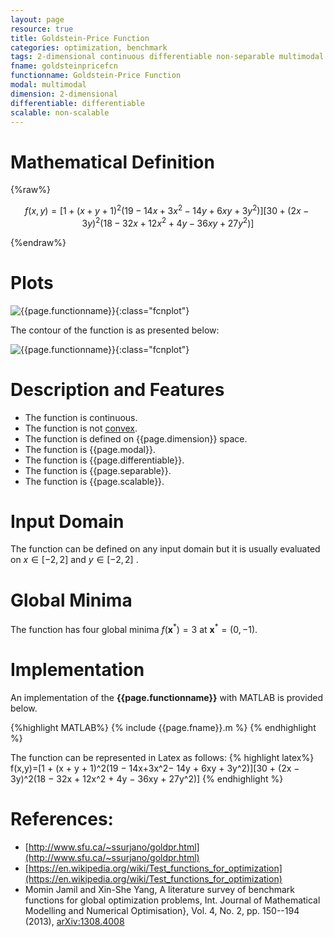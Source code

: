 ```yaml
---
layout: page
resource: true
title: Goldstein-Price Function
categories: optimization, benchmark
tags: 2-dimensional continuous differentiable non-separable multimodal non-convex
fname: goldsteinpricefcn
functionname: Goldstein-Price Function
modal: multimodal
dimension: 2-dimensional
differentiable: differentiable
scalable: non-scalable
---
```

<head>
	<script type="text/x-mathjax-config">
	  MathJax.Hub.Config({tex2jax: {inlineMath: [['$','$'], ['\\(','\\)']]}});
	</script>
	<script type="text/javascript" async
	  src="https://cdn.mathjax.org/mathjax/latest/MathJax.js?config=TeX-AMS_CHTML">
	</script>
</head>


# Mathematical Definition

{%raw%}

$$f(x,y)=[1 + (x + y + 1)^2(19 − 14x+3x^2− 14y + 6xy + 3y^2)][30 + (2x − 3y)^2(18 − 32x + 12x^2 + 4y − 36xy + 27y^2)]$$

{%endraw%}

# Plots
![{{page.functionname}}]({{site.baseurl}}/benchmarkfcns/plots/{{page.fname}}.png){:class="fcnplot"}

The contour of the function is as presented below:

![{{page.functionname}}]({{site.baseurl}}/benchmarkfcns/plots/{{page.fname}}_contour.png){:class="fcnplot"}

# Description and Features
* The function is continuous.
* The function is not [convex](https://en.wikipedia.org/wiki/Convex_function).
* The function is defined on {{page.dimension}} space. 
* The function is {{page.modal}}.
* The function is {{page.differentiable}}.
* The function is {{page.separable}}.
* The function is {{page.scalable}}.

# Input Domain
The function can be defined on any input domain but it is usually evaluated on $x \in [-2, 2]$ and $y \in [-2, 2]$ .

# Global Minima
The function has four global minima $f(\textbf{x}^{\ast})=3$ at $\textbf{x}^{\ast} = (0, -1)$.

# Implementation
An implementation of the **{{page.functionname}}** with MATLAB is provided below. 

{%highlight MATLAB%}
{% include {{page.fname}}.m %}
{% endhighlight %}

The function can be represented in Latex as follows:
{% highlight latex%}
f(x,y)=[1 + (x + y + 1)^2(19 − 14x+3x^2− 14y + 6xy + 3y^2)][30 + (2x − 3y)^2(18 − 32x + 12x^2 + 4y − 36xy + 27y^2)]
{% endhighlight %}

# References:
* [http://www.sfu.ca/~ssurjano/goldpr.html](http://www.sfu.ca/~ssurjano/goldpr.html)
* [https://en.wikipedia.org/wiki/Test_functions_for_optimization](https://en.wikipedia.org/wiki/Test_functions_for_optimization)
* Momin Jamil and Xin-She Yang, A literature survey of benchmark functions for global optimization problems, Int. Journal of Mathematical Modelling and Numerical Optimisation}, Vol. 4, No. 2, pp. 150--194 (2013), [arXiv:1308.4008](arXiv:1308.4008)